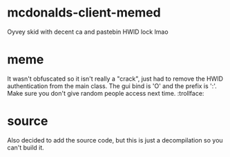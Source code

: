 # mcdonalds-client-memed
Oyvey skid with decent ca and pastebin HWID lock lmao


# meme

It wasn't obfuscated so it isn't really a "crack", just had to remove the HWID authentication from the main class. The gui bind is 'O' and the prefix is ':'. Make sure you don't give random people access next time. :trollface:


# source

Also decided to add the source code, but this is just a decompilation so you can't build it.


